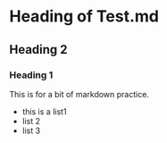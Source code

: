 # Heading of Test.md
## Heading 2
### Heading 1

This is for a bit of markdown practice.

- this is a list1
- list 2
- list 3
